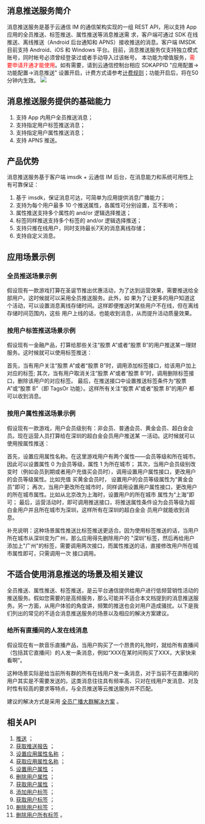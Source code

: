 ## 消息推送服务简介
消息推送服务是基于云通信 IM 的通信架构实现的一组 REST API，用以支持 App 应用的全员推送、标签推送、属性推送等消息推送需
求，客户端可通过 SDK 在线推送、离线推送（Android 后台通知和 APNS）接收推送的消息。客户端 IMSDK 目前支持 Android、iOS 和 Windows
平台。目前，消息推送服务仅支持独立模式账号，同时帐号必须曾经登录过或者手动导入过该帐号。
本功能为增值服务，<font color=red>需要申请开通才能使用</font>。如有需要，请到云通信控制台相应 SDKAPPID "应用配置->功能配置->消息推送" 设置开启，计费方式请参考[计费规则](http://tce.fsphere.cn/document/product/269/7912)；功能开启后，将在50分钟内生效。
![](http://imgcache.tce.fsphere.cn/static/mccdn.qcloud.com/static/img/47e0146d675f7008053adcd867afbd38/image.png)

## 消息推送服务提供的基础能力

1. 支持 App 内用户全员推送消息；
2. 支持指定用户标签推送消息；
3. 支持指定用户属性推送消息；
4. 支持 APNS 推送。

## 产品优势

消息推送服务基于客户端 imsdk + 云通信 IM 后台，在消息能力和系统可用性上有可靠保证：

1. 基于 imsdk，保证消息可达，可简单为应用提供消息广播能力； 
2. 支持为每个用户最多 10 个推送属性，各属性可分别设置，互不影响；
3. 属性推送支持多个属性的 and/or 逻辑选择推送；
4. 标签同样推送支持多个标签的 and/or 逻辑选择推送；
5. 支持只推在线用户，同时支持最长7天的消息离线存储；
6. 支持自定义消息。

## 应用场景示例
### 全员推送场景示例
假设现有一款游戏打算在圣诞节推出优惠活动，为了达到运营效果，需要推送给全部用户。这时候就可以采用全员推送服务。此外，如
果为了让更多的用户知道这个活动，可以设置消息离线存储时间。这样即便推送时某些用户不在线，但在离线存储时间范围内，这些
用户上线的话，也能收到消息，从而提升活动质量效果。

### 按用户标签推送场景示例
假设现有一金融产品，打算给那些关注“股票 A”或者“股票 B”的用户推送某一理财服务。这时候就可以使用标签推送：

首先，当有用户关注“股票 A”或者“股票 B”时，调用添加标签接口，给该用户加上对应的标签;
其次，当有用户取消关注“股票 A”或者“股票 B”时，调用删除标签接口，删除该用户的对应标签。
最后，在推送接口中设置推送标签条件为“股票 A”或“股票 B”（即 TagsOr 功能）。这样所有关注“股票 A”或者“股票 B”的用户
都可以收到消息。


### 按用户属性推送场景示例
假设现有一款游戏，用户会员级别有：非会员、普通会员、黄金会员、超白金会员。现在运营人员打算给在深圳的超白金会员用户推送某
一活动。这时候就可以使用按属性推送：

首先，设置应用属性名称。在这里游戏用户有两个属性——会员等级和所在城市。因此可以设置属性 0 为会员等级，属性 1 为所在城市；
其次，当用户会员级别改变时（例如会员到期或者用户充值买会员时），调用设置用户属性接口，更改用户的会员等级属性。比如充值
买黄金会员时，
设置用户的会员等级属性为“黄金会员”即可；
再次，当用户更改所在城市时，同样调用设置用户属性接口，更改用户的所在城市属性。比如从北京改为上海时，设置用户的所在城市
属性为“上海”即可；
最后，运营活动时，即可调用推送接口，将推送属性条件设为会员等级为超白金用户并且所在城市为深圳，这样所有在深圳的超白金会
员用户就能收到消息。

补充说明：这种场景属性推送比标签推送更适合。因为使用标签推送的话，当用户所在城市从深圳变为广州，那么应用得先删除用户的
"深圳"标签，然后再给用户添加上"广州"的标签，需要调用两次接口，而属性推送的话，直接修改用户所在城市属性即可，只需调用一次
接口调用。

## 不适合使用消息推送的场景及相关建议
全员推送、属性推送、标签推送，是云平台通信提供给用户进行低频营销性活动的推送服务。假如您需要的是高频服务，那么可能并不适合本文档提到的消息推送服务。另一方面，从用户体验的角度讲，频繁的推送也会对用户造成骚扰。以下是我们列出的常见的不适合消息推送服务的场景以及相应的解决方案建议。


### 给所有直播间的人发在线消息
假设现在有一款音乐直播产品，当用户购买了一个昂贵的礼物时，就给所有直播间（包括其它直播间）的人发一条消息，例如“XXX在某时间购买了XXX，大家快来看啊”。

这种场景实际是给当前所有群的所有在线用户发一条消息，对于当前不在直播间的用户其实是不需要发送的。这类消息往往具有频率高、只对在线用户发消息、对及时性有较高的要求等特点，与全员推送等云推送服务并不匹配。

建议的解决方式是采用 [全员广播大群解决方案](http://tce.fsphere.cn/document/product/269/7949)  。




## 相关API
1. [推送](/doc/product/269/推送) ；
2. [获取推送报告](/doc/product/269/获取推送报告) ；
3. [设置应用属性名称](/doc/product/269/设置应用属性名称) ；
4. [获取应用属性名称](/doc/product/269/获取应用属性名称) ；
5. [设置用户属性](/doc/product/269/设置用户属性)  ；
6. [删除用户属性](/doc/product/269/删除用户属性)  ；
7. [获取用户属性](/doc/product/269/获取用户属性)  ；
8. [添加用户标签](/doc/product/269/添加用户标签)  ；
9. [获取用户标签](/doc/product/269/获取用户标签)  ；
10. [删除用户标签](/doc/product/269/删除用户标签)  ；
11. [删除用户所有标签](/doc/product/269/删除用户所有标签)  。
